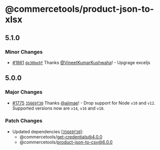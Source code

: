 # @commercetools/product-json-to-xlsx

## 5.1.0

### Minor Changes

- [#1861](https://github.com/commercetools/nodejs/pull/1861) [`de30be9f`](https://github.com/commercetools/nodejs/commit/de30be9f06d08d23e71033caaa5ec70de7334e9a) Thanks [@VineetKumarKushwaha](https://github.com/VineetKumarKushwaha)! - Upgrage exceljs

## 5.0.0

### Major Changes

- [#1775](https://github.com/commercetools/nodejs/pull/1775) [`35669f30`](https://github.com/commercetools/nodejs/commit/35669f30dbc4b24d59ec3df3f38417b1f2a77837) Thanks [@ajimae](https://github.com/ajimae)! - Drop support for Node `v10` and `v12`. Supported versions now are `v14`, `v16` and `v18`.

### Patch Changes

- Updated dependencies [[`35669f30`](https://github.com/commercetools/nodejs/commit/35669f30dbc4b24d59ec3df3f38417b1f2a77837)]:
  - @commercetools/get-credentials@4.0.0
  - @commercetools/product-json-to-csv@6.0.0
